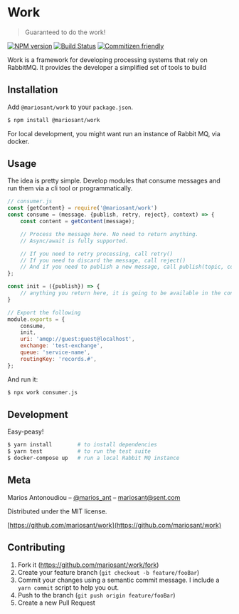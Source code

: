 # Work

> Guaranteed to do the work!

[![NPM version](https://img.shields.io/npm/v/@mariosant/work.svg)](https://www.npmjs.com/package/@mariosant/work)
[![Build Status](https://travis-ci.org/mariosant/work.svg?branch=master)](https://travis-ci.org/mariosant/work)
[![Commitizen friendly](https://img.shields.io/badge/commitizen-friendly-brightgreen.svg)](http://commitizen.github.io/cz-cli/)

Work is a framework for developing processing systems that rely on RabbitMQ. It provides the developer a simplified set of tools to build

## Installation

Add `@mariosant/work` to your `package.json`.

```bash
$ npm install @mariosant/work
```

For local development, you might want run an instance of Rabbit MQ, via docker.

## Usage

The idea is pretty simple. Develop modules that consume messages and run them via a cli tool or programmatically.

```javascript
// consumer.js
const {getContent} = require('@mariosant/work')
const consume = (message. {publish, retry, reject}, context) => {
	const content = getContent(message);

	// Process the message here. No need to return anything.
	// Async/await is fully supported.

	// If you need to retry processing, call retry()
	// If you need to discard the message, call reject()
	// And if you need to publish a new message, call publish(topic, content)
};

const init = ({publish}) => {
	// anything you return here, it is going to be available in the consume's context
}

// Export the following
module.exports = {
	consume,
	init,
	uri: 'amqp://guest:guest@localhost',
	exchange: 'test-exchange',
	queue: 'service-name',
	routingKey: 'records.#',
};
```

And run it:
```bash
$ npx work consumer.js
```

## Development

Easy-peasy!

```bash
$ yarn install        # to install dependencies
$ yarn test           # to run the test suite
$ docker-compose up   # run a local Rabbit MQ instance
```

## Meta

Marios Antonoudiou – [@marios_ant](https://twitter.com/marios_ant) – mariosant@sent.com

Distributed under the MIT license.

[https://github.com/mariosant/work](https://github.com/mariosant/work)

## Contributing

1. Fork it (<https://github.com/mariosant/work/fork>)
2. Create your feature branch (`git checkout -b feature/fooBar`)
3. Commit your changes using a semantic commit message. I include a `yarn commit` script to help you out.
4. Push to the branch (`git push origin feature/fooBar`)
5. Create a new Pull Request
